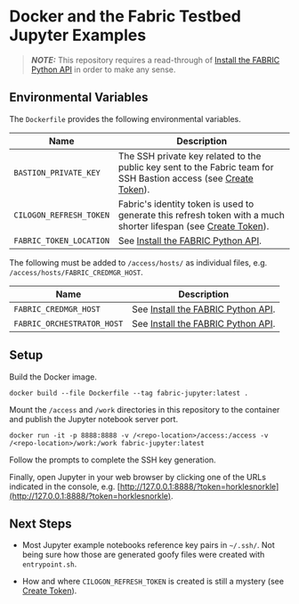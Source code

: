 # Docker and the Fabric Testbed Jupyter Examples

> **_NOTE:_** This repository requires a read-through of [Install the FABRIC Python API](https://learn.fabric-testbed.net/knowledge-base/install-the-python-api/) in order to make any sense.

## Environmental Variables

The `Dockerfile` provides the following environmental variables.

| Name | Description |
| ---  | ---         |
| `BASTION_PRIVATE_KEY` | The SSH private key related to the public key sent to the Fabric team for SSH Bastion access (see [Create Token](https://portal.fabric-testbed.net/experiments)). |
| `CILOGON_REFRESH_TOKEN` | Fabric's identity token is used to generate this refresh token with a much shorter lifespan (see [Create Token](https://portal.fabric-testbed.net/experiments)). |
| `FABRIC_TOKEN_LOCATION` | See [Install the FABRIC Python API](https://learn.fabric-testbed.net/knowledge-base/install-the-python-api/#configure-the-environment). |

The following must be added to `/access/hosts/` as individual files, e.g. `/access/hosts/FABRIC_CREDMGR_HOST`.

| Name | Description |
| ---  | ---         |
| `FABRIC_CREDMGR_HOST` | See [Install the FABRIC Python API](https://learn.fabric-testbed.net/knowledge-base/install-the-python-api/#configure-the-environment). |
| `FABRIC_ORCHESTRATOR_HOST` | See [Install the FABRIC Python API](https://learn.fabric-testbed.net/knowledge-base/install-the-python-api/#configure-the-environment). |

## Setup

Build the Docker image.

```shell
docker build --file Dockerfile --tag fabric-jupyter:latest .
```

Mount the `/access` and `/work` directories in this repository to the container and publish the Jupyter notebook server port.

```shell
docker run -it -p 8888:8888 -v /<repo-location>/access:/access -v /<repo-location>/work:/work fabric-jupyter:latest
```

Follow the prompts to complete the SSH key generation.

Finally, open Jupyter in your web browser by clicking one of the URLs indicated in the console, e.g. [http://127.0.0.1:8888/?token=horklesnorkle](http://127.0.0.1:8888/?token=horklesnorkle).

## Next Steps

* Most Jupyter example notebooks reference key pairs in `~/.ssh/`. Not being sure how those are generated goofy files were created with `entrypoint.sh`.

* How and where `CILOGON_REFRESH_TOKEN` is created is still a mystery (see [Create Token](https://portal.fabric-testbed.net/experiments)).